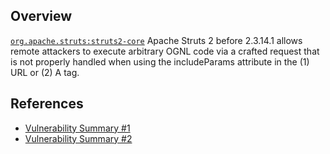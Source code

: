 ## Overview
[`org.apache.struts:struts2-core`](http://search.maven.org/#search%7Cga%7C1%7Ca%3A%22struts2-core%22)
Apache Struts 2 before 2.3.14.1 allows remote attackers to execute arbitrary OGNL code via a crafted request that is not properly handled when using the includeParams attribute in the (1) URL or (2) A tag.

## References

- [Vulnerability Summary #1](http://struts.apache.org/docs/s2-013.html)
- [Vulnerability Summary #2](http://struts.apache.org/docs/s2-014.html)
